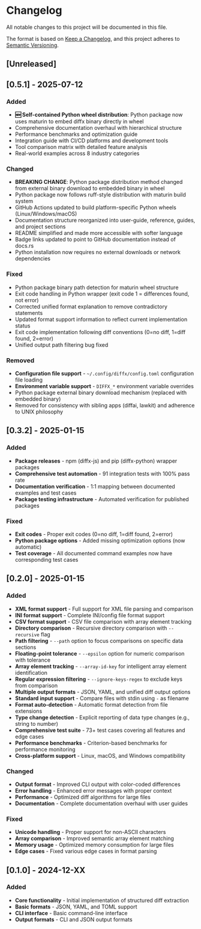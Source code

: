# Changelog

All notable changes to this project will be documented in this file.

The format is based on [Keep a Changelog](https://keepachangelog.com/en/1.0.0/),
and this project adheres to [Semantic Versioning](https://semver.org/spec/v2.0.0.html).

## [Unreleased]

## [0.5.1] - 2025-07-12

### Added
- **🆕 Self-contained Python wheel distribution**: Python package now uses maturin to embed diffx binary directly in wheel
- Comprehensive documentation overhaul with hierarchical structure
- Performance benchmarks and optimization guide
- Integration guide with CI/CD platforms and development tools
- Tool comparison matrix with detailed feature analysis
- Real-world examples across 8 industry categories

### Changed
- **BREAKING CHANGE**: Python package distribution method changed from external binary download to embedded binary in wheel
- Python package now follows ruff-style distribution with maturin build system
- GitHub Actions updated to build platform-specific Python wheels (Linux/Windows/macOS)
- Documentation structure reorganized into user-guide, reference, guides, and project sections
- README simplified and made more accessible with softer language
- Badge links updated to point to GitHub documentation instead of docs.rs
- Python installation now requires no external downloads or network dependencies

### Fixed
- Python package binary path detection for maturin wheel structure
- Exit code handling in Python wrapper (exit code 1 = differences found, not error)
- Corrected unified format explanation to remove contradictory statements
- Updated format support information to reflect current implementation status
- Exit code implementation following diff conventions (0=no diff, 1=diff found, 2=error)
- Unified output path filtering bug fixed

### Removed
- **Configuration file support** - `~/.config/diffx/config.toml` configuration file loading
- **Environment variable support** - `DIFFX_*` environment variable overrides
- Python package external binary download mechanism (replaced with embedded binary)
- Removed for consistency with sibling apps (diffai, lawkit) and adherence to UNIX philosophy

## [0.3.2] - 2025-01-15

### Added
- **Package releases** - npm (diffx-js) and pip (diffx-python) wrapper packages
- **Comprehensive test automation** - 91 integration tests with 100% pass rate
- **Documentation verification** - 1:1 mapping between documented examples and test cases
- **Package testing infrastructure** - Automated verification for published packages

### Fixed
- **Exit codes** - Proper exit codes (0=no diff, 1=diff found, 2=error)
- **Python package options** - Added missing optimization options (now automatic)
- **Test coverage** - All documented command examples now have corresponding test cases

## [0.2.0] - 2025-01-15

### Added
- **XML format support** - Full support for XML file parsing and comparison
- **INI format support** - Complete INI/config file format support  
- **CSV format support** - CSV file comparison with array element tracking
- **Directory comparison** - Recursive directory comparison with `--recursive` flag
- **Path filtering** - `--path` option to focus comparisons on specific data sections
- **Floating-point tolerance** - `--epsilon` option for numeric comparison with tolerance
- **Array element tracking** - `--array-id-key` for intelligent array element identification
- **Regular expression filtering** - `--ignore-keys-regex` to exclude keys from comparison
- **Multiple output formats** - JSON, YAML, and unified diff output options
- **Standard input support** - Compare files with stdin using `-` as filename
- **Format auto-detection** - Automatic format detection from file extensions
- **Type change detection** - Explicit reporting of data type changes (e.g., string to number)
- **Comprehensive test suite** - 73+ test cases covering all features and edge cases
- **Performance benchmarks** - Criterion-based benchmarks for performance monitoring
- **Cross-platform support** - Linux, macOS, and Windows compatibility

### Changed
- **Output format** - Improved CLI output with color-coded differences
- **Error handling** - Enhanced error messages with proper context
- **Performance** - Optimized diff algorithms for large files
- **Documentation** - Complete documentation overhaul with user guides

### Fixed
- **Unicode handling** - Proper support for non-ASCII characters
- **Array comparison** - Improved semantic array element matching
- **Memory usage** - Optimized memory consumption for large files
- **Edge cases** - Fixed various edge cases in format parsing

## [0.1.0] - 2024-12-XX

### Added
- **Core functionality** - Initial implementation of structured diff extraction
- **Basic formats** - JSON, YAML, and TOML support
- **CLI interface** - Basic command-line interface
- **Output formats** - CLI and JSON output formats

<!-- generated by git-cliff -->